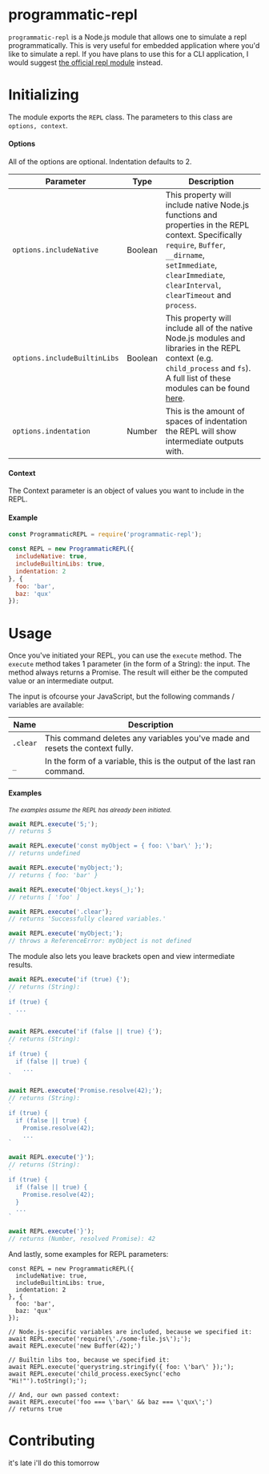 # programmatic-repl
`programmatic-repl` is a Node.js module that allows one to simulate a repl programmatically. This is very useful for embedded application where you'd like to simulate a repl. If you have plans to use this for a CLI application, I would suggest [the official repl module](https://nodejs.org/api/repl.html) instead.

# Initializing
The module exports the `REPL` class. The parameters to this class are `options, context`.

#### Options
All of the options are optional. Indentation defaults to 2.  

Parameter | Type | Description
--- | --- | ---
`options.includeNative` | Boolean | This property will include native Node.js functions and properties in the REPL context. Specifically `require`, `Buffer`, `        __dirname`, `setImmediate`, `clearImmediate`, `clearInterval`, `clearTimeout` and `process`.
`options.includeBuiltinLibs` | Boolean | This property will include all of the native Node.js modules and libraries in the REPL context (e.g. `child_process` and `fs`). A full list of these modules can be found [here](https://github.com/nodejs/node/blob/master/lib/internal/modules/cjs/helpers.js#L100-#L105).
`options.indentation` | Number | This is the amount of spaces of indentation the REPL will show intermediate outputs with.  

#### Context
The Context parameter is an object of values you want to include in the REPL.

#### Example
```js
const ProgrammaticREPL = require('programmatic-repl');

const REPL = new ProgrammaticREPL({
  includeNative: true,
  includeBuiltinLibs: true,
  indentation: 2
}, {
  foo: 'bar',
  baz: 'qux'
});
```

# Usage
Once you've initiated your REPL, you can use the `execute` method. The `execute` method takes 1 parameter (in the form of a String): the input. The method always returns a Promise. The result will either be the computed value or an intermediate output.

The input is ofcourse your JavaScript, but the following commands / variables are available:  

Name | Description
--- | ---
`.clear` | This command deletes any variables you've made and resets the context fully. 
`_` | In the form of a variable, this is the output of the last ran command.

#### Examples
<sup>*The examples assume the REPL has already been initiated.*</sup>
```js
await REPL.execute('5;');
// returns 5
```
```js
await REPL.execute('const myObject = { foo: \'bar\' };');
// returns undefined

await REPL.execute('myObject;');
// returns { foo: 'bar' }

await REPL.execute('Object.keys(_);');
// returns [ 'foo' ]

await REPL.execute('.clear');
// returns 'Successfully cleared variables.'

await REPL.execute('myObject;');
// throws a ReferenceError: myObject is not defined
```

The module also lets you leave brackets open and view intermediate results.
```js
await REPL.execute('if (true) {');
// returns (String):
`
if (true) {
  ...
`
  
await REPL.execute('if (false || true) {');
// returns (String):
`
if (true) {
  if (false || true) {
    ...
`

await REPL.execute('Promise.resolve(42);');
// returns (String):
`
if (true) {
  if (false || true) {
    Promise.resolve(42);
    ...
`

await REPL.execute('}');
// returns (String):
`
if (true) {
  if (false || true) {
    Promise.resolve(42);
  }
  ...
`

await REPL.execute('}');
// returns (Number, resolved Promise): 42
```

And lastly, some examples for REPL parameters:
```
const REPL = new ProgrammaticREPL({
  includeNative: true,
  includeBuiltinLibs: true,
  indentation: 2
}, {
  foo: 'bar',
  baz: 'qux'
});

// Node.js-specific variables are included, because we specified it:
await REPL.execute('require(\'./some-file.js\');');
await REPL.execute('new Buffer(42);')

// Builtin libs too, because we specified it:
await REPL.execute('querystring.stringify({ foo: \'bar\' });');
await REPL.execute('child_process.execSync('echo "Hi!"').toString();');

// And, our own passed context:
await REPL.execute('foo === \'bar\' && baz === \'qux\';')
// returns true
```

# Contributing
it's late i'll do this tomorrow
